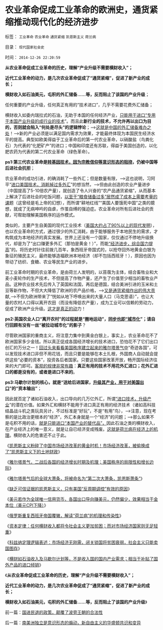 # 农业革命促成工业革命的欧洲史，通货紧缩推动现代化的经济进步

标签： `工业革命` `农业革命` `通货紧缩` `凯恩斯主义` `荷兰病` 

目录： `现代国家社会史`

时间： `2014-12-26 22:20:59`

**从农业革命促成工业革命的历史，理解“产业升级不需要横财收入”；**

**近代工业革命的动力，是几次农业革命促成了“通货紧缩”，促进了新产业的成长；**

**横财收入如石油美元，屯积的外汇储备……等，反而阻止了该国的产业升级**；

任何重要的产业升级，任何真正有用的“技术进口”，几乎不需要花费外汇储备；

横财收入如委内瑞拉式的石油，无助于本国的任何经济产业，[只能用于进口“专用于本国产业升级的成行业的技术](http://blog.sina.com.cn/s/blog_5563a64d0102vczr.html)”。而且此**新行业的技术，不允许再以出口为目的，否则就会陷入“何处是尽头”的逻辑悖论**；——>[这就是中国的外汇储备难办之处](../../../2008/7/17/在中国手中的外汇不是钱.md)！——>新的产业必须是以满足国内需求为效果，才能最终体现为本国民生经济水平的提高。典型如欧美得益于工业革命后的第一代农业革命，以硝酸盐（鸟粪化石）为代表的“化肥矿产”的进口；中国和印度还有苏联，得益于美国创造的，以化肥农药为代表的第二代农业革命（绿色革命）。

**ps1:第三代农业革命是[转基因技术，因为宗教信仰等意识形态的阻挠](http://blog.sina.com.cn/s/blog_5563a64d0102v208.html)，仍被中国等后进社会抗拒**；

农业革命的成功引进，的确消耗了一些外汇；但是数量有限，——>这也说明，习阿平“[进口美国技术，消耗掉过多外汇](../../../2009/2/17/有内需没垄断就会有先进技术.md)”的想当然，——>但由此创造的农业产量进步（中国提高了5-10倍农产量），就创造了令人兴奋的“农产品通货紧缩”，从而基本上解决了后进社会的吃饭问题，[以至于“粮食储备过多”居然成了成本上需要考量的课](../../../2009/1/4/能源就是粮食之茅于轼理论解释了中国粮食怪现象.md)题（这曾经是毛上帝的幻想），而所谓“耕地红线”“美国人要饿死中国”之类的臆想，就成了无病呻吟的自虐，作茧自缚的强迫症。农业革命对所有后进社会的贡献，可帮助理解美国秩序的运作模式。

类似的，主要产生自美国的现代工业技术（[美国大约占了90%以上的现代发明](../../../2012/7/8/监管不能创造价值，战争不能拉动技术，和创新教.md)），也以农业革命的方式，通过很少的外汇消耗，由于能够服务于本地民生的需求，才构筑成为本地经济的真实发展。世界上还没有一个国家，仅仅通过不停地升级换代，却是为了“出口赚更多外汇（那怕是黄金！）”，而能[“经济进步，综合国力提高](../../../2009/7/23/张五常大师对现代经济学的贡献史无前例.md)”的。将历史时针往前拨几百年，象西班牙帝国式的，以抢夺回外地黄金白银为象征的殖民主义，最终能够造福欧洲本地经济（却不包括西班牙！），原因也因为带动了纺织、食糖、农业等民生产业的进步。

前工业革命时期的农业革命，是由荷兰人发明的，以苜蓿为主体，结合畜牲业和大麦小麦轮作的生产技术，不但提高了作物产量，还产生了价值至少相当的畜牧业产品。这种农业技术先后传入了英国和法国，再后是德国，结合美洲引进的玉米和土豆等新作物，不但大大降低了欧洲的农产品价格，——>[又是通货紧缩作出的伟大贡](../../../2010/10/30/工业革命是通货紧缩和市场扩大而不是资本积累.md)献,——>不但为欧洲带来了“恍如从地下呼唤出来的大量人口（马克思语）”，也让大量的农村人口得以离开农田（而没有降低农产量），成为工业可以信赖的劳动力，促成了欧洲产业升级。[这才是真正的动](../../../2009/11/23/市场经济和服务业成长的生产力条件.md)力！

**ps2:英国农业人口“离开农村”的过程就是“圈地运动”，[同步也即“城市化](../../../2009/10/28/计划经济的城市化只会适得其反.md)”；请自行回顾有没有一丝“被拉动城市化”的影子**？

尽管欧洲国家的重商主义，将注意力集中到黄金白银上，事实上，农业革命花不了欧洲国家多少金钱。所以真正促成各国经济增长的技术进口，恐怕花不了它们出口创汇的万分之一！[回过头来看看美国秩序建立起来的雅尔塔景气中](http://blog.sina.com.cn/s/blog_5563a64d0102v891.html)“奇迹各国”，可以发现技术进口非但不用花钱，而且只要是能够在本土扎根，外国商人自动就会提供这些“必要的资本”，投资各后者国家。只要这些国家改革开放，畅开国际经济往来的大门即可。[客观的规律非常有趣](../../../2009/2/17/外汇储备买不来先进技术.md)：**真正有用的技术不用花外汇进口；花外汇进口的都是没有的，或者是进口不来的**。

**ps3:马歇尔计划的核心，就是“送给后进国家，[升级其产业，用于对美国出口](http://blog.sina.com.cn/s/blog_5563a64d0102v763.html)”的“资本输出”**；

因此就否定了诸如石油收入，出口导向的几万亿外汇，所谓[“进口技术，升级产业](../../../2012/7/9/战争不能推动技术进步，技术对公有制社会没有贡献.md)”的潜在价值。如果外汇和横财不能用于进口真正有用的经济技术（诸如高科技结晶战斗机之类玩具另计，不过标准是“好玩”，不是“有用”鸟），——>注意，现在考察的是比政治更根本的“经济”，外汇本身就是一个“经济”的问题；——>那么如果不是屯积不用的话，[就是只能进口“本国产业的替代品”，](../../../2009/2/16/中国外汇储备买物资；美国政府可能就破产了.md)因此石油之类的横财收入，在产业经济上的唯一意义，就是让自已经济变成残废。[这就是荷兰病在经济上的机理](../../../2014/12/18/俄罗斯重蹈西班牙帝国覆辙，俄国“荷兰病”的机理和传染性.md)。横财收入的危害还不止于此。

《[凯恩斯主义粉碎了中国市场经济改革的黄金时机！市场经济改革，被偷换成了“凯恩斯主义下的土地财政](http://blog.sina.com.cn/s/blog_5563a64d0102v7vj.html)》

《[雅尔塔景气，二战后各国的经济增长时期及机理；美国秩序的局限性和增长边际](http://blog.sina.com.cn/s/blog_5563a64d0102v891.html)》

《[雅尔塔景气后的全球大萧条，将被命名为“第二次大萧条，凯恩斯萧条”](http://blog.sina.com.cn/s/blog_5563a64d0102v8j6.html)》

《[缺乏可信证据的凯恩斯主义，只有美国“反周期调控”有效的原因](http://blog.sina.com.cn/s/blog_5563a64d0102v95v.html)》

《[美元若作为全球唯一信用货币，各国出口导向赚美元，仍然偏少，效果相当于金本位（美元CPI下降）](http://blog.sina.com.cn/s/blog_5563a64d0102v9n8.html)》

《[俄罗斯重复西班牙帝国覆辙，解读“荷兰病”的机理和传染性](../../../2014/12/18/俄罗斯重蹈西班牙帝国覆辙，俄国“荷兰病”的机理和传染性.md)》

《[资本定律：任何横财收入都将令社会主义更加贫困；而对市场经济国家则无足轻重](http://blog.sina.com.cn/s/blog_5563a64d0102vcr8.html)》

《[科兹纳定理逻辑表述：市场经济无刚需，闭关锁国将贫困衰弱，社会主义只能卖国图存](http://blog.sina.com.cn/s/blog_5563a64d0102vctm.html)》

《[横财如石油收入及马歇尔计划等，不是收入国的国内产业需求；相当于补贴了国外产品的进口倾销](http://blog.sina.com.cn/s/blog_5563a64d0102vczr.html)》

《**从农业革命促成工业革命的历史，理解“产业升级不需要横财收入”；**

**近代工业革命的动力，是几次农业革命促成了“通货紧缩”，促进了新产业的成长；**

**横财收入如石油美元，屯积的外汇储备……等，反而阻止了该国的产业升级**》



前一篇：[国进民退的政策，颠覆了波旁王朝的合法性](http://blog.sina.com.cn/s/blog_5563a64d0102vd73.html)

后一篇：[南美洲独立是意识形态的煽动，新自由主义的华盛顿共识和变异](http://blog.sina.com.cn/s/blog_5563a64d0102vd8h.html)
